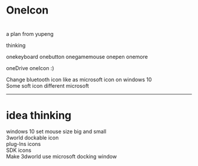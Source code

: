 # OneIcon

#

a plan from yupeng </br>


thinking

onekeyboard onebutton onegamemouse onepen onemore </br>

oneDrive oneIcon :)  </br>

Change bluetooth icon like as microsoft icon on windows 10 </br>
Some soft icon different microsoft </br>


-----------------------------------------





# idea thinking
windows 10 set mouse size big and small </br>
3world dockable icon</br>
plug-lns icons </br>
SDK icons </br>
Make 3dworld use microsoft docking window </br>
